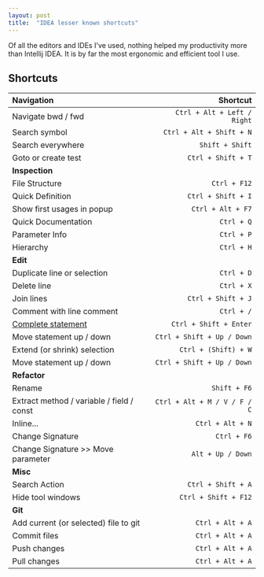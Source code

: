 ```yaml
---
layout: post
title:  "IDEA lesser known shortcuts"
---
```


Of all the editors and IDEs I've used, nothing helped my productivity more than Intellij IDEA. It is by far the most
ergonomic and efficient tool I use.

## Shortcuts

| **Navigation** | **Shortcut** |
|:-----------|-------------:|
| Navigate bwd / fwd | `Ctrl + Alt + Left / Right`|
| Search symbol | `Ctrl + Alt + Shift + N`|
| Search everywhere | `Shift + Shift`|
| Goto or create test | `Ctrl + Shift + T`|
| **Inspection** |  |
| File Structure | `Ctrl + F12`|
| Quick Definition | `Ctrl + Shift + I`|
| Show first usages in popup | `Ctrl + Alt + F7`|
| Quick Documentation | `Ctrl + Q`|
| Parameter Info | `Ctrl + P`|
| Hierarchy | `Ctrl + H`|
| **Edit** |  |
| Duplicate line or selection | `Ctrl + D` |
| Delete line | `Ctrl + X` |
| Join lines | `Ctrl + Shift + J` |
| Comment with line comment | `Ctrl + /` |
| [Complete statement](https://www.jetbrains.com/help/idea/2016.1/completing-statements.html) | `Ctrl + Shift + Enter`|
| Move statement up / down | `Ctrl + Shift + Up / Down` |
| Extend (or shrink) selection | `Ctrl + (Shift) + W` |
| Move statement up / down | `Ctrl + Shift + Up / Down` |
| **Refactor** ||
| Rename | `Shift + F6` |
| Extract method / variable / field / const | `Ctrl + Alt + M / V / F / C`|
| Inline... | `Ctrl + Alt + N`|
| Change Signature | `Ctrl + F6`|
| Change Signature >> Move parameter | `Alt + Up / Down`|
| **Misc** |  |
| Search Action | `Ctrl + Shift + A`|
| Hide tool windows | `Ctrl + Shift + F12`|
| **Git** | |
| Add current (or selected) file to git | `Ctrl + Alt + A`|
| Commit files | `Ctrl + Alt + A`|
| Push changes | `Ctrl + Alt + A`|
| Pull changes | `Ctrl + Alt + A`|